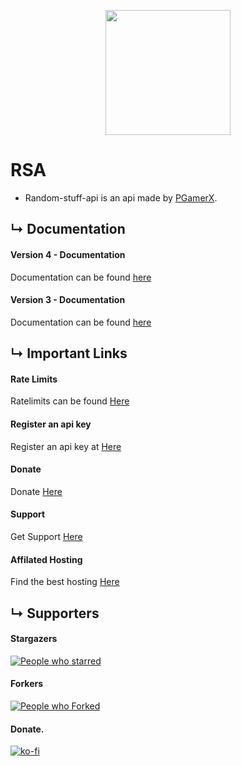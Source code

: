 <p align="center">
<img src="https://api-info.pgamerx.com/assets/images/unnamed-612x612.jpg" width="200" height="200" />
</p>


# RSA
* Random-stuff-api is an api made by [PGamerX](https://pgamerx.com).
 
## &#8627; Documentation 
#### Version 4 - Documentation 
Documentation can be found [here](https://docs.pgamerx.com/version-4)

#### Version 3 - Documentation 
Documentation can be found [here](https://docs.pgamerx.com/v/v3/)


## &#8627; Important Links
#### Rate Limits
Ratelimits can be found [Here](https://docs.pgamerx.com/rate-limits)

#### Register an api key
Register an api key at [Here](https://api.pgamerx.com/register)

#### Donate
Donate [Here](https://ko-fi.com/pgamerx)

#### Support 
Get Support [Here](https://u.pgamerx.com/discord)

#### Affilated Hosting
Find the best hosting [Here](https://u.pgamerx.com/sponsor)

## &#8627; Supporters

#### Stargazers 
[![People who starred](https://reporoster.com/stars/pgamerxdev/projects)](https://github.com/pgamerxdev/projects/stargazers)      
#### Forkers 
[![People who Forked](https://reporoster.com/forks/pgamerxdev/projects)](https://github.com/pgamerxdev/projects/)     
#### Donate.    
[![ko-fi](https://ko-fi.com/img/githubbutton_sm.svg)](https://ko-fi.com/U7U438GWF)   
<br />     

